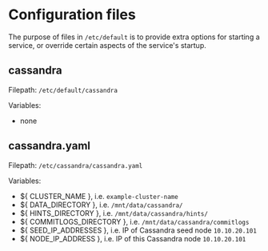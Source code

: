 # Configuration files

The purpose of files in `/etc/default` is to provide extra options for starting a service, or override certain aspects of the service's startup.

## cassandra

Filepath: `/etc/default/cassandra`

Variables:
- none

## cassandra.yaml

Filepath: `/etc/cassandra/cassandra.yaml`

Variables:
- ${ CLUSTER_NAME }, i.e. `example-cluster-name`
- ${ DATA_DIRECTORY }, i.e. `/mnt/data/cassandra/`
- ${ HINTS_DIRECTORY }, i.e. `/mnt/data/cassandra/hints/`
- ${ COMMITLOGS_DIRECTORY }, i.e. `/mnt/data/cassandra/commitlogs`
- ${ SEED_IP_ADDRESSES }, i.e. IP of Cassandra seed node `10.10.20.101`
- ${ NODE_IP_ADDRESS }, i.e. IP of this Cassandra node `10.10.20.101`
